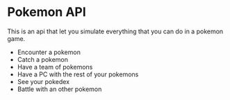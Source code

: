 # Pokemon API
This is an api that let you simulate everything that you can do in a pokemon game.

- Encounter a pokemon
- Catch a pokemon
- Have a team of pokemons
- Have a PC with the rest of your pokemons
- See your pokedex
- Battle with an other pokemon